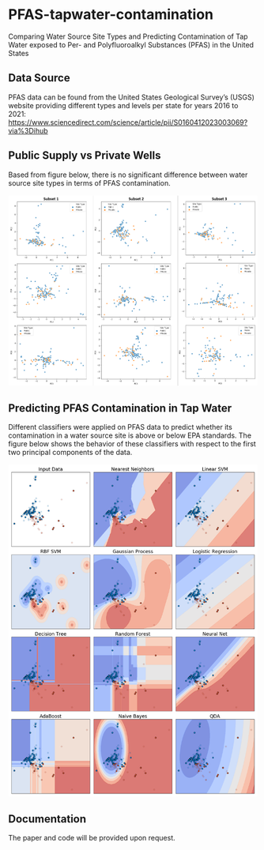 # PFAS-tapwater-contamination
Comparing Water Source Site Types and Predicting Contamination of Tap Water exposed to Per- and Polyfluoroalkyl Substances (PFAS) in the United States

## Data Source
PFAS data can be found from the United States Geological Survey’s (USGS) website providing different types and levels per state for years 2016 to 2021: https://www.sciencedirect.com/science/article/pii/S0160412023003069?via%3Dihub

## Public Supply vs Private Wells

Based from figure below, there is no significant difference between water source site types in terms of PFAS contamination. 
<br><br>
![public_private_sites](site_pca.png)

## Predicting PFAS Contamination in Tap Water

Different classifiers were applied on PFAS data to predict whether its contamination in a water source site is above or below EPA standards. The figure below shows the behavior of these classifiers with respect to the first two principal components of the data.
<br><br>
![classifiers](classifiers.png)

## Documentation
The paper and code will be provided upon request.
